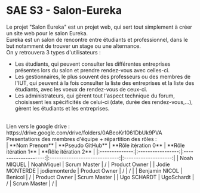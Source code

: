 # SAE S3 - Salon-Eureka
Le projet "Salon Eureka" est un projet web, qui sert tout simplement à créer un site web pour le salon Eureka.<br>
Eureka est un salon de rencontre entre étudiants et professionnel, dans le but notamment de trouver un stage ou une alternance.<br>
On y retrouvera 3 types d'utilisateurs :
* Les étudiants, qui peuvent consulter les différentes entreprises présentes lors du salon et prendre rendez-vous avec celles-ci.
* Les gestionnaires, le plus souvent des professeurs ou des membres de l'IUT, qui peuvent à la fois consulter la liste des entreprises et la liste des étudiants, avec les voeux de rendez-vous de ceux-ci.
* Les administrateurs, qui gèrent tout l'aspect technique du forum, choisissent les spécificités de celui-ci (date, durée des rendez-vous,...), gèrent les étudiants et les entreprises.
<br>
Lien vers le google drive : https://drive.google.com/drive/folders/0ABeoKr1061DbUk9PVA<br>
Presentations des membres d'équipe + répartition des rôles :<br> 
| **Nom Prenom** | **Pseudo GitHub** | **Rôle itération 0** |      **Rôle itération 1**     | **Rôle itération 2** |
|:--------------:|:-----------------:|:--------------------:|:-----------------------------:|:--------------------:|
|    Noah MIQUEL |    NoahMiquel     |     Scrum Master     |               /               |   Product Owner      |
| Jodie MONTERDE |   jodiemonterde   |     Product Owner    |               /               |           /          |
| Benjamin NICOL |     Benicol       |           /          |         Product Owner         |     Scrum Master     |
|   Ugo SCHARDT  |     UgoSchardt    |           /          |         Scrum Master          |           /          |
